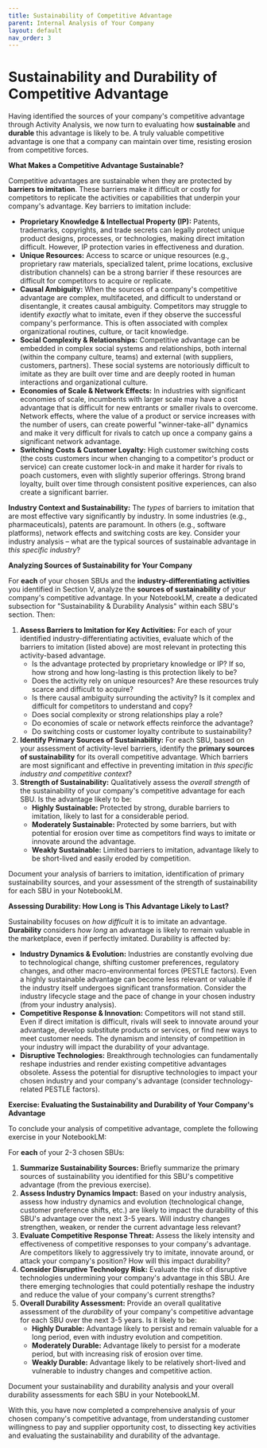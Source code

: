 ```yaml
---
title: Sustainability of Competitive Advantage
parent: Internal Analysis of Your Company
layout: default
nav_order: 3
---
```

# Sustainability and Durability of Competitive Advantage

Having identified the sources of your company's competitive advantage through Activity Analysis, we now turn to evaluating how **sustainable** and **durable** this advantage is likely to be.  A truly valuable competitive advantage is one that a company can maintain over time, resisting erosion from competitive forces.

**What Makes a Competitive Advantage Sustainable?**

Competitive advantages are sustainable when they are protected by **barriers to imitation**. These barriers make it difficult or costly for competitors to replicate the activities or capabilities that underpin your company's advantage. Key barriers to imitation include:

*   **Proprietary Knowledge & Intellectual Property (IP):** Patents, trademarks, copyrights, and trade secrets can legally protect unique product designs, processes, or technologies, making direct imitation difficult.  However, IP protection varies in effectiveness and duration.
*   **Unique Resources:** Access to scarce or unique resources (e.g., proprietary raw materials, specialized talent, prime locations, exclusive distribution channels) can be a strong barrier if these resources are difficult for competitors to acquire or replicate.
*   **Causal Ambiguity:** When the sources of a company's competitive advantage are complex, multifaceted, and difficult to understand or disentangle, it creates causal ambiguity.  Competitors may struggle to identify *exactly* what to imitate, even if they observe the successful company's performance. This is often associated with complex organizational routines, culture, or tacit knowledge.
*   **Social Complexity & Relationships:** Competitive advantage can be embedded in complex social systems and relationships, both internal (within the company culture, teams) and external (with suppliers, customers, partners). These social systems are notoriously difficult to imitate as they are built over time and are deeply rooted in human interactions and organizational culture.
*   **Economies of Scale & Network Effects:**  In industries with significant economies of scale, incumbents with larger scale may have a cost advantage that is difficult for new entrants or smaller rivals to overcome. Network effects, where the value of a product or service increases with the number of users, can create powerful "winner-take-all" dynamics and make it very difficult for rivals to catch up once a company gains a significant network advantage.
*   **Switching Costs & Customer Loyalty:** High customer switching costs (the costs customers incur when changing to a competitor's product or service) can create customer lock-in and make it harder for rivals to poach customers, even with slightly superior offerings.  Strong brand loyalty, built over time through consistent positive experiences, can also create a significant barrier.

**Industry Context and Sustainability:**  The *types* of barriers to imitation that are most effective vary significantly by industry. In some industries (e.g., pharmaceuticals), patents are paramount. In others (e.g., software platforms), network effects and switching costs are key. Consider your industry analysis – what are the typical sources of sustainable advantage in *this specific industry*?

**Analyzing Sources of Sustainability for Your Company**

For **each** of your chosen SBUs and the **industry-differentiating activities** you identified in Section V, analyze the **sources of sustainability** of your company's competitive advantage.  In your NotebookLM, create a dedicated subsection for "Sustainability & Durability Analysis" within each SBU's section. Then:

1.  **Assess Barriers to Imitation for Key Activities:** For each of your identified industry-differentiating activities, evaluate which of the barriers to imitation (listed above) are most relevant in protecting this activity-based advantage.
    *   Is the advantage protected by proprietary knowledge or IP? If so, how strong and how long-lasting is this protection likely to be?
    *   Does the activity rely on unique resources? Are these resources truly scarce and difficult to acquire?
    *   Is there causal ambiguity surrounding the activity? Is it complex and difficult for competitors to understand and copy?
    *   Does social complexity or strong relationships play a role?
    *   Do economies of scale or network effects reinforce the advantage?
    *   Do switching costs or customer loyalty contribute to sustainability?
2.  **Identify Primary Sources of Sustainability:** For each SBU, based on your assessment of activity-level barriers, identify the **primary sources of sustainability** for its overall competitive advantage. Which barriers are most significant and effective in preventing imitation in *this specific industry and competitive context*?
3.  **Strength of Sustainability:**  Qualitatively assess the *overall strength* of the sustainability of your company's competitive advantage for each SBU. Is the advantage likely to be:
    *   **Highly Sustainable:** Protected by strong, durable barriers to imitation, likely to last for a considerable period.
    *   **Moderately Sustainable:** Protected by some barriers, but with potential for erosion over time as competitors find ways to imitate or innovate around the advantage.
    *   **Weakly Sustainable:**  Limited barriers to imitation, advantage likely to be short-lived and easily eroded by competition.

Document your analysis of barriers to imitation, identification of primary sustainability sources, and your assessment of the strength of sustainability for each SBU in your NotebookLM.

**Assessing Durability: How Long is This Advantage Likely to Last?**

Sustainability focuses on *how difficult* it is to imitate an advantage. **Durability** considers *how long* an advantage is likely to remain valuable in the marketplace, even if perfectly imitated.  Durability is affected by:

*   **Industry Dynamics & Evolution:** Industries are constantly evolving due to technological change, shifting customer preferences, regulatory changes, and other macro-environmental forces (PESTLE factors).  Even a highly sustainable advantage can become less relevant or valuable if the industry itself undergoes significant transformation. Consider the industry lifecycle stage and the pace of change in your chosen industry (from your industry analysis).
*   **Competitive Response & Innovation:** Competitors will not stand still. Even if direct imitation is difficult, rivals will seek to innovate around your advantage, develop substitute products or services, or find new ways to meet customer needs. The dynamism and intensity of competition in your industry will impact the durability of your advantage.
*   **Disruptive Technologies:**  Breakthrough technologies can fundamentally reshape industries and render existing competitive advantages obsolete.  Assess the potential for disruptive technologies to impact your chosen industry and your company's advantage (consider technology-related PESTLE factors).

**Exercise: Evaluating the Sustainability and Durability of Your Company's Advantage**

To conclude your analysis of competitive advantage, complete the following exercise in your NotebookLM:

For **each** of your 2-3 chosen SBUs:

1.  **Summarize Sustainability Sources:** Briefly summarize the primary sources of sustainability you identified for this SBU's competitive advantage (from the previous exercise).
2.  **Assess Industry Dynamics Impact:**  Based on your industry analysis, assess how industry dynamics and evolution (technological change, customer preference shifts, etc.) are likely to impact the durability of this SBU's advantage over the next 3-5 years.  Will industry changes strengthen, weaken, or render the current advantage less relevant?
3.  **Evaluate Competitive Response Threat:**  Assess the likely intensity and effectiveness of competitive responses to your company's advantage. Are competitors likely to aggressively try to imitate, innovate around, or attack your company's position? How will this impact durability?
4.  **Consider Disruptive Technology Risk:**  Evaluate the risk of disruptive technologies undermining your company's advantage in this SBU. Are there emerging technologies that could potentially reshape the industry and reduce the value of your company's current strengths?
5.  **Overall Durability Assessment:** Provide an overall qualitative assessment of the *durability* of your company's competitive advantage for each SBU over the next 3-5 years. Is it likely to be:
    *   **Highly Durable:** Advantage likely to persist and remain valuable for a long period, even with industry evolution and competition.
    *   **Moderately Durable:** Advantage likely to persist for a moderate period, but with increasing risk of erosion over time.
    *   **Weakly Durable:** Advantage likely to be relatively short-lived and vulnerable to industry changes and competitive action.

Document your sustainability and durability analysis and your overall durability assessments for each SBU in your NotebookLM.

With this, you have now completed a comprehensive analysis of your chosen company's competitive advantage, from understanding customer willingness to pay and supplier opportunity cost, to dissecting key activities and evaluating the sustainability and durability of the advantage.

